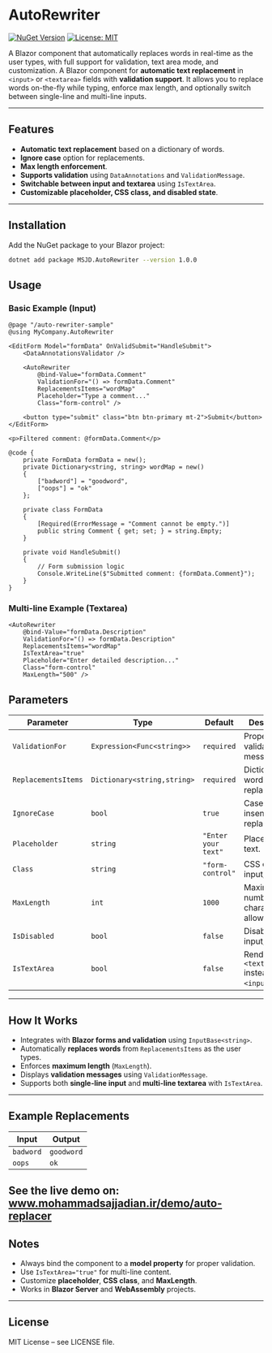 # AutoRewriter

[![NuGet Version](https://img.shields.io/nuget/v/MSJD.AutoReplacer.svg?style=flat&logo=nuget)](https://www.nuget.org/packages/MSJD.AutoReplacer)
[![License: MIT](https://img.shields.io/badge/License-MIT-yellow.svg)](https://opensource.org/licenses/MIT)

A Blazor component that automatically replaces words in real-time as the user types, with full support for validation, text area mode, and customization.
A Blazor component for **automatic text replacement** in `<input>` or `<textarea>` fields with **validation support**. It allows you to replace words on-the-fly while typing, enforce max length, and optionally switch between single-line and multi-line inputs.

---

## Features

- **Automatic text replacement** based on a dictionary of words.
- **Ignore case** option for replacements.
- **Max length enforcement**.
- **Supports validation** using `DataAnnotations` and `ValidationMessage`.
- **Switchable between input and textarea** using `IsTextArea`.
- **Customizable placeholder, CSS class, and disabled state**.

---

## Installation

Add the NuGet package to your Blazor project:

```bash
dotnet add package MSJD.AutoRewriter --version 1.0.0
```
## Usage

### Basic Example (Input)

```razor
@page "/auto-rewriter-sample"
@using MyCompany.AutoRewriter

<EditForm Model="formData" OnValidSubmit="HandleSubmit">
    <DataAnnotationsValidator />

    <AutoRewriter
        @bind-Value="formData.Comment"
        ValidationFor="() => formData.Comment"
        ReplacementsItems="wordMap"
        Placeholder="Type a comment..."
        Class="form-control" />

    <button type="submit" class="btn btn-primary mt-2">Submit</button>
</EditForm>

<p>Filtered comment: @formData.Comment</p>

@code {
    private FormData formData = new();
    private Dictionary<string, string> wordMap = new()
    {
        ["badword"] = "goodword",
        ["oops"] = "ok"
    };

    private class FormData
    {
        [Required(ErrorMessage = "Comment cannot be empty.")]
        public string Comment { get; set; } = string.Empty;
    }

    private void HandleSubmit()
    {
        // Form submission logic
        Console.WriteLine($"Submitted comment: {formData.Comment}");
    }
}
```

### Multi-line Example (Textarea)

```razor
<AutoRewriter
    @bind-Value="formData.Description"
    ValidationFor="() => formData.Description"
    ReplacementsItems="wordMap"
    IsTextArea="true"
    Placeholder="Enter detailed description..."
    Class="form-control"
    MaxLength="500" />
```

## Parameters

| Parameter           | Type                        | Default               | Description                                      |
|--------------------|-----------------------------|---------------------|--------------------------------------------------|
| `ValidationFor`     | `Expression<Func<string>>`  | `required`          | Property for validation message.                |
| `ReplacementsItems` | `Dictionary<string,string>` | `required`          | Dictionary of word replacements.               |
| `IgnoreCase`        | `bool`                      | `true`              | Case-insensitive replacement.                   |
| `Placeholder`       | `string`                    | `"Enter your text"` | Placeholder text.                               |
| `Class`             | `string`                    | `"form-control"`    | CSS class for input/textarea.                  |
| `MaxLength`         | `int`                       | `1000`              | Maximum number of characters allowed.          |
| `IsDisabled`        | `bool`                      | `false`             | Disable input/textarea.                        |
| `IsTextArea`        | `bool`                      | `false`             | Render a `<textarea>` instead of `<input>`.    |

---

## How It Works

- Integrates with **Blazor forms and validation** using `InputBase<string>`.  
- Automatically **replaces words** from `ReplacementsItems` as the user types.  
- Enforces **maximum length** (`MaxLength`).  
- Displays **validation messages** using `ValidationMessage`.  
- Supports both **single-line input** and **multi-line textarea** with `IsTextArea`.

---

## Example Replacements

| Input     | Output    |
|-----------|----------|
| `badword` | `goodword` |
| `oops`    | `ok`      |

See the live demo on: www.mohammadsajjadian.ir/demo/auto-replacer
---

## Notes

- Always bind the component to a **model property** for proper validation.  
- Use `IsTextArea="true"` for multi-line content.  
- Customize **placeholder**, **CSS class**, and **MaxLength**.  
- Works in **Blazor Server** and **WebAssembly** projects.  

---

## License

MIT License – see LICENSE file.
